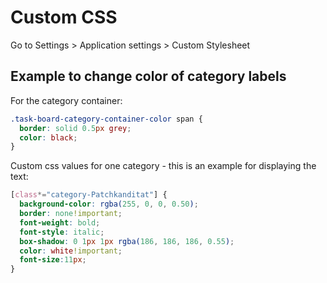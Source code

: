 Custom CSS
==========

Go to Settings > Application settings > Custom Stylesheet

Example to change color of category labels
------------------------------------------

For the category container:

```css
.task-board-category-container-color span {
  border: solid 0.5px grey;
  color: black;
}
```
Custom css values for one category - this is an example for displaying the text: 

```css
[class*="category-Patchkanditat"] {
  background-color: rgba(255, 0, 0, 0.50);
  border: none!important;
  font-weight: bold;
  font-style: italic;
  box-shadow: 0 1px 1px rgba(186, 186, 186, 0.55);
  color: white!important;
  font-size:11px;
}
```
